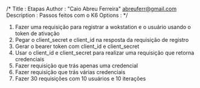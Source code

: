 /* 
Title : Etapas
Author : "Caio Abreu Ferreira" <abreuferr@gmail.com>
Description : Passos feitos com o K6
Options : 
*/

1. Fazer uma requisição para registrar a wokstation e o usuário usando o token de ativação
2. Pegar o client_secret e client_id na resposta da requisição de registro
3. Gerar o bearer token com client_id e client_secret
4. Usar o client_id e client_secret para realizar uma requisição que retorna credenciais
5. Fazer requisição que trás apenas uma credencial
6. Fazer requisição que trás várias credenciais
7. Fazer 30 requisições com 10 usuários e 10 iterações